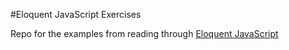 #Eloquent JavaScript Exercises

Repo for the examples from reading through <a href="http://eloquentjavascript.net/01_values.html" target="_blank">Eloquent JavaScript</a>
